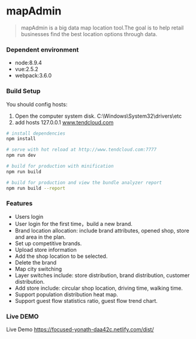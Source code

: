 # mapAdmin

> mapAdmin is a big data map location tool.The goal is to help retail businesses find the best location options through data.

### Dependent environment
- node:8.9.4
- vue:2.5.2
- webpack:3.6.0

### Build Setup

You should config hosts:

1. Open the computer system disk. C:\Windows\System32\drivers\etc
2. add hosts 127.0.0.1 www.tendcloud.com

``` bash
# install dependencies
npm install

# serve with hot reload at http://www.tendcloud.com:7777
npm run dev

# build for production with minification
npm run build

# build for production and view the bundle analyzer report
npm run build --report
```

### Features
- Users login
- User login for the first time，build a new brand.
- Brand location allocation: include brand attributes, opened shop, store and area in the plan.
- Set up competitive brands.
- Upload store information
- Add the shop location to be selected.
- Delete the brand
- Map city switching
- Layer switches include: store distribution, brand distribution, customer distribution.
- Add store include: circular shop location, driving time, walking time.
- Support population distribution heat map.
- Support guest flow statistics ratio, guest flow trend chart.

### Live DEMO
Live Demo https://focused-yonath-daa42c.netlify.com/dist/

